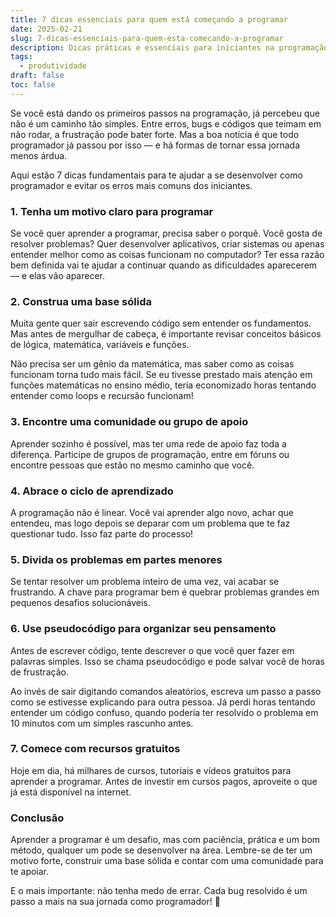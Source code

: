 ```yaml
---
title: 7 dicas essenciais para quem está começando a programar
date: 2025-02-21
slug: 7-dicas-essenciais-para-quem-esta-comecando-a-programar
description: Dicas práticas e essenciais para iniciantes na programação, desde a escolha da linguagem até a importância da prática constante.
tags: 
  - produtividade
draft: false
toc: false
---
```


Se você está dando os primeiros passos na programação, já percebeu que não é um caminho tão simples. Entre erros, bugs e códigos que teimam em não rodar, a frustração pode bater forte. Mas a boa notícia é que todo programador já passou por isso — e há formas de tornar essa jornada menos árdua.

Aqui estão 7 dicas fundamentais para te ajudar a se desenvolver como programador e evitar os erros mais comuns dos iniciantes.

### 1. Tenha um motivo claro para programar
Se você quer aprender a programar, precisa saber o porquê. Você gosta de resolver problemas? Quer desenvolver aplicativos, criar sistemas ou apenas entender melhor como as coisas funcionam no computador? Ter essa razão bem definida vai te ajudar a continuar quando as dificuldades aparecerem — e elas vão aparecer.

### 2. Construa uma base sólida
Muita gente quer sair escrevendo código sem entender os fundamentos. Mas antes de mergulhar de cabeça, é importante revisar conceitos básicos de lógica, matemática, variáveis e funções.

Não precisa ser um gênio da matemática, mas saber como as coisas funcionam torna tudo mais fácil. Se eu tivesse prestado mais atenção em funções matemáticas no ensino médio, teria economizado horas tentando entender como loops e recursão funcionam!

### 3. Encontre uma comunidade ou grupo de apoio
Aprender sozinho é possível, mas ter uma rede de apoio faz toda a diferença. Participe de grupos de programação, entre em fóruns ou encontre pessoas que estão no mesmo caminho que você.

### 4. Abrace o ciclo de aprendizado
A programação não é linear. Você vai aprender algo novo, achar que entendeu, mas logo depois se deparar com um problema que te faz questionar tudo. Isso faz parte do processo!

### 5. Divida os problemas em partes menores
Se tentar resolver um problema inteiro de uma vez, vai acabar se frustrando. A chave para programar bem é quebrar problemas grandes em pequenos desafios solucionáveis.

### 6. Use pseudocódigo para organizar seu pensamento
Antes de escrever código, tente descrever o que você quer fazer em palavras simples. Isso se chama pseudocódigo e pode salvar você de horas de frustração.

Ao invés de sair digitando comandos aleatórios, escreva um passo a passo como se estivesse explicando para outra pessoa. Já perdi horas tentando entender um código confuso, quando poderia ter resolvido o problema em 10 minutos com um simples rascunho antes.

### 7. Comece com recursos gratuitos
Hoje em dia, há milhares de cursos, tutoriais e vídeos gratuitos para aprender a programar. Antes de investir em cursos pagos, aproveite o que já está disponível na internet.

### Conclusão
Aprender a programar é um desafio, mas com paciência, prática e um bom método, qualquer um pode se desenvolver na área. Lembre-se de ter um motivo forte, construir uma base sólida e contar com uma comunidade para te apoiar.

E o mais importante: não tenha medo de errar. Cada bug resolvido é um passo a mais na sua jornada como programador! 🚀